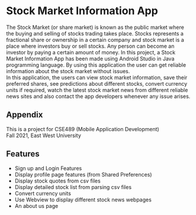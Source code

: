 
# Stock Market Information App

The Stock Market (or share market) is known as the public market where the buying and selling of stocks trading takes place.  Stocks represents a fractional share or ownership in a certain company and stock market is a place where investors buy or sell stocks. Any person can become an investor by paying a certain amount of money. In this project, a Stock Market Information App has been made using Android Studio in Java programming language. By using this application the user can get reliable information about the stock market without issues.\
In this application, the users can view stock market information, save their preferred shares, see predictions about different stocks, convert currency units if required, watch the latest stock market news from different reliable news sites and also contact the app developers whenever any issue arises.


## Appendix

This is a project for CSE489 (Mobile Application Development)\
Fall 2021, East West University


## Features

- Sign up and Login Features
- Display profile page features (from Shared Preferences)
- Display stock quotes from csv files
- Display detailed stock list from parsing csv files
- Convert currency units
- Use Webview to display different stock news webpages
- An about us page





